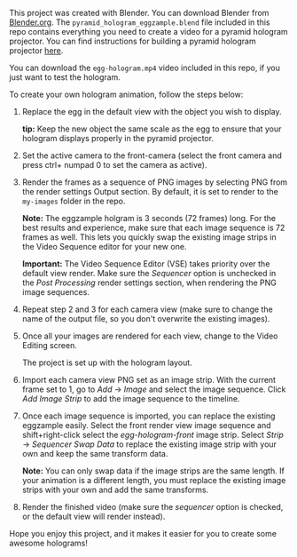 This project was created with Blender. You can download Blender from [Blender.org](https://www.blender.org/). 
The `pyramid_hologram_eggzample.blend` file included in this repo contains everything you need to create 
a video for a pyramid hologram projector. You can find instructions for building a pyramid hologram 
projector [here](http://www.instructables.com/id/No-CD-case-no-tape-3D-hologram-pyramid-the-quickes/).

You can download the `egg-hologram.mp4` video included in this repo, if you just want to test the hologram.

To create your own hologram animation, follow the steps below:

1. Replace the egg in the default view with the object you wish to display.
	
	**tip:** Keep the new object the same scale as the egg to ensure that
	your hologram displays properly in the pyramid projector.

2. Set the active camera to the front-camera (select the front camera and press 
   ctrl+ numpad 0 to set the camera as active).

3. Render the frames as a sequence of PNG images by selecting PNG from the render
   settings Output section. By default, it is set to render to the `my-images` 
   folder in the repo.
   
    **Note:** The eggzample holgram is 3 seconds (72 frames) long. For the best 
	results and experience, make sure that each image sequence is 72 frames as well.
	This lets you quickly swap the existing image strips in the Video Sequence editor
	for your new one.

    **Important:** The Video Sequence Editor (VSE) takes priority over the default view render. Make 
    sure the *Sequencer* option is unchecked in the *Post Processing* render settings section, when 
	rendering the PNG image sequences.

4. Repeat step 2 and 3 for each camera view (make sure to change the name of the output file, 
   so you don't overwrite the existing images).

5. Once all your images are rendered for each view, change to the Video Editing screen.

    The project is set up with the hologram layout.

6. Import each camera view PNG set as an image strip. With the current frame set to 1,
   go to *Add* &rarr; *Image* and select the image sequence. Click *Add Image Strip* to 
   add the image sequence to the timeline.

7. Once each image sequence is imported, you can replace the existing eggzample easily. Select 
   the front render view image sequence and shift+right-click select the *egg-hologram-front* 
   image strip. Select *Strip* &rarr; *Sequencer Swap Data* to replace the existing image strip 
   with your own and keep the same transform data.

    **Note:** You can only swap data if the image strips are the same length. If your animation is a 
	different length, you must replace the existing image strips with your own and add the same 
	transforms.

8. Render the finished video (make sure the *sequencer* option is checked, or the default view will render 
   instead).

Hope you enjoy this project, and it makes it easier for you to create some awesome holograms!
